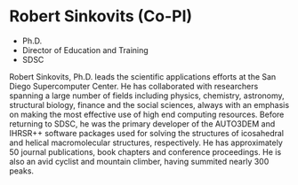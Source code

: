 # Robert Sinkovits (Co-PI)
- Ph.D.
- Director of Education and Training
- SDSC

Robert Sinkovits, Ph.D. leads the scientific applications efforts at the San Diego Supercomputer Center. He has collaborated with researchers spanning a large number of fields including physics, chemistry, astronomy, structural biology, finance and the social sciences, always with an emphasis on making the most effective use of high end computing resources. Before returning to SDSC, he was the primary developer of the AUTO3DEM and IHRSR++ software packages used for solving the structures of icosahedral and helical macromolecular structures, respectively. He has approximately 50 journal publications, book chapters and conference proceedings. He is also an avid cyclist and mountain climber, having summited nearly 300 peaks.

